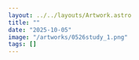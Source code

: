 ```yaml
---
layout: ../../layouts/Artwork.astro
title: ""
date: "2025-10-05"
image: "/artworks/0526study_1.png"
tags: []
---
```


